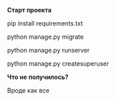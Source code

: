 **Старт проекта**

pip install requirements.txt

python manage.py migrate

python manage.py runserver

python manage.py createsuperuser

**Что не получилось?**

Вроде как все
